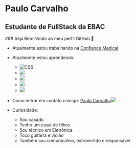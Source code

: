 # Paulo Carvalho

## Estudante de FullStack da EBAC

<p>
    ### Seja Bem-Vindo ao meu perfil GitHub 👋


* Atualmente estou trabalhando na <a href="Confiancemedical.com.br">Confiance Medical</a>

* Atualmente estou aprendendo:
    * ![CSS](<img src="https://cdn.jsdelivr.net/gh/devicons/devicon/icons//-.svg"/>
          )
    * <img src="https://cdn.jsdelivr.net/gh/devicons/devicon/icons//-.svg" />
    * <img src="https://cdn.jsdelivr.net/gh/devicons/devicon/icons//-.svg" />
    * <img src="https://cdn.jsdelivr.net/gh/devicons/devicon/icons//-.svg" />
    * <img src="https://cdn.jsdelivr.net/gh/devicons/devicon/icons//-.svg" />
          
* Como entrar em contato comigo: 
    <a href='https://api.whatsapp.com/send?phone=5521999022950&text=Ol%C3%A1%2C%20tudo%20bem!%20Em%20breve%20responderei%20a%20sua%20mensagem.'>Paulo Carvalho<img src="C:\Users\paulo\OneDrive\Área de Trabalho\ebac-fullstackpython\FullStack\imagens\whatsapp.png" /></a>


* Curiosidade:
    * Sou casado
    * Tenho um casal de filhos
    * Sou técnico em Eletrônica
    * Toco guitarra e violão
    * Também sou comunicativo, extrovertido e responsável. 
</p>